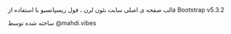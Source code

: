 قالب صفحه ی اصلی سایت نئون لرن ، فول ریسپانسیو با استفاده از Bootstrap v5.3.2



ساخته شده توسط @mahdi.vibes
